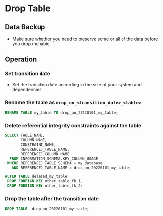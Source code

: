 # Drop Table
## Data Backup
- Make sure whether you need to preserve some or all of the data before you drop the table.

## Operation
### Set transition date
- Set the transition date according to the size of your system and dependencies.

### Rename the table as `drop_on_<transition_date>_<table>`
```sql
RENAME TABLE my_table TO drop_on_20220101_my_table;
```

### Delete referential integrity constraints against the table
```sql
SELECT TABLE_NAME,
       COLUMN_NAME,
       CONSTRAINT_NAME,
       REFERENCED_TABLE_NAME,
       REFERENCED_COLUMN_NAME
  FROM INFORMATION_SCHEMA.KEY_COLUMN_USAGE
 WHERE REFERENCED_TABLE_SCHEMA = my_database
   AND REFERENCED_TABLE_NAME = drop_on_20220101_my_table;

ALTER TABLE deleted_my_table
 DROP FOREIGN KEY other_table_fk_1,
 DROP FOREIGN KEY other_table_fk_2;
```

### Drop the table after the transition date
```sql
DROP TABLE  drop_on_20220101_my_table;
```
